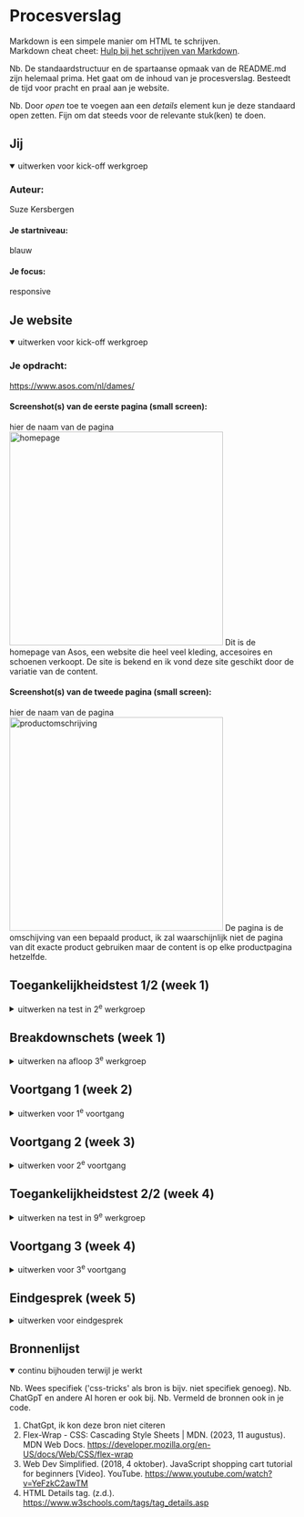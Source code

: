 # Procesverslag
Markdown is een simpele manier om HTML te schrijven.  
Markdown cheat cheet: [Hulp bij het schrijven van Markdown](https://github.com/adam-p/markdown-here/wiki/Markdown-Cheatsheet).

Nb. De standaardstructuur en de spartaanse opmaak van de README.md zijn helemaal prima. Het gaat om de inhoud van je procesverslag. Besteedt de tijd voor pracht en praal aan je website.

Nb. Door *open* toe te voegen aan een *details* element kun je deze standaard open zetten. Fijn om dat steeds voor de relevante stuk(ken) te doen.





## Jij

<details open>
  <summary>uitwerken voor kick-off werkgroep</summary>

  ### Auteur:
  Suze Kersbergen

  #### Je startniveau:
  blauw 

  #### Je focus:
  responsive
 
</details>





## Je website

<details open>
  <summary>uitwerken voor kick-off werkgroep</summary>

  ### Je opdracht:
  https://www.asos.com/nl/dames/ 

  #### Screenshot(s) van de eerste pagina (small screen): 
  hier de naam van de pagina  
  <img src="./images/home.JPG" width="375px" alt="homepage">
  Dit is de homepage van Asos, een website die heel veel kleding, accesoires en schoenen verkoopt. De site is bekend en ik vond deze site geschikt door de variatie van de content. 

  #### Screenshot(s) van de tweede pagina (small screen):
  hier de naam van de pagina  
  <img src="./images/productpagina.JPG" width="375px" alt="productomschrijving">
  De pagina is de omschijving van een bepaald product, ik zal waarschijnlijk niet de pagina van dit exacte product gebruiken maar de content is op elke productpagina hetzelfde. 
 
</details>



## Toegankelijkheidstest 1/2 (week 1)

<details>
  <summary>uitwerken na test in 2<sup>e</sup> werkgroep</summary>
  Ik heb de site door een validator gehaald, de validator gaf al gelijk een error aan dat het niet mogelijk was om de site te checken. Uiteindelijk is dit wel gelukt door de code direct in de validator te plakken. 

  ### Bevindingen
  Lijst met je bevindingen die in de test naar voren kwamen:
  - De code bevat meer dan 700 errors, veel dezelfde fouten worden gemaakt zoals een alt tekst die ontbreekt of een div verkeerd gebruikt.
  - De site heeft een knop waarmee je kan skippen tot de inhoud, dit is handig voor een screenreader. Ook was deze functie niet makkelijk te vinden en kwam ik hier perongeluk op.
  - De menu is erg groot en heel lastig om met een screenreader doorheen te gaan. 
  - Af en toe slaat de screenreader een onderdeel over dus zullen deze elementen waarschijnlijk geen alt tekst bevatten.

 <img src="./images/validator.jpg" width="375px" alt="De errors van de code">
 <a href="readme-images/checklistsuze.pdf">Ingevulde WCAG checklist van de site van asos.</a>
  
  

</details>



## Breakdownschets (week 1)

<details>
  <summary>uitwerken na afloop 3<sup>e</sup> werkgroep</summary>

  ### de hele pagina: 
  <img src="./images/breakdownschets.jpg" width="375px" alt="breakdown van de hele pagina">
  Op de pagina is er veel dezelfde content te zien, ik wil elk deel er wel inzitten maar in verminder de hoeveelheid van bijvoorbeeld een lijst.

  ### dynamisch deel (bijv menu): 
  <img src="images/breakdown2.jpg" width="375px" alt="breakdown van productpagina">

  ### wellicht nog een dynamisch deel (bijv filter): 
  <img src="images/breakdown3.jpg" width="375px" alt="breakdown van het uitklap menu">

</details>





## Voortgang 1 (week 2)

<details>
  <summary>uitwerken voor 1<sup>e</sup> voortgang</summary>

  ### Stand van zaken
   Deze week ben ik begonnen met mijn html document. Ik merkte dat veel van de stof van vorig jaar was weggezakt zoals hoe de tags ook alweer heten. Ik begon met de header, met wat hulp kon ik de stof weer naar boven halen. De tweede les kreeg ik de header af en hier was ik erg blij mee. De iconen heb ik gelinkt naar de productpagina 
  <img src="./images/header.jpg" width="375px" alt="de header">
  Ik heb deze week eerst orde in mijn hoofd gecreeërd door eerst foto's van elk blok in de code te zetten. Zo weet ik welk gedeelte waar moet komen. Het eerste en tweede blokje heb ik deze week kunnen uitwerken. Het plaatje van het tweede blokje heb een beetje gephotoshopt, zodat ik zelf de teksten met code erin kon zetten. De teksten die overlapte met het model op de foto heb ik erin gehouden omdat ik deze lastig kan wegwerken. 

  <img src="./readme-images/banner20procent.jpg" width="375px" alt="de foto waar ik tekst heb weggewerkt">
  <img src="./images/bannerklaar.jpg" width="375px" alt="hoe de banner is geworden op mijn site">
  <img src="./images/orginelebanner.jpg" width="375px" alt="hoe de banner eruit ziet op de orginele site">
  
  Ik had nog nooit gewerkt met first-of-type, nth-of-type en child. Ik heb in mijn vorige projecten veel met classes gewerkt maar omdat het niet de bedoeling is dat je er daar veel van gebruikt, vond ik het wel handig om te leren. Met aantekeningen maken en hulp van klasgenoten is het gelukt. In de code hieronder zie je dat ik dit heb toegepast om twee sections aan te spreken.

  <img src="./images/codeblokjes.jpg" width="375px" alt="code van de blokjes">

</details>





## Voortgang 2 (week 3)

<details>
  <summary>uitwerken voor 2<sup>e</sup> voortgang</summary>

  Deze week ging ik verder met mijn menu en de opbouw van de eerste en tweede pagina. 

 <img src="./images/grid.jpg" width="375px" alt="grid margin"> Ik heb een grid gemaakt met plaatjes, dit ging best makkelijk doordat ik hier aantekeningen van had gemaakt tijdens de uitleg. Op dit plaatje zie je dat de grid naar rechts staat. De grid neemt automatisch een margin aan. IK heb geprobeerd samen met de studentassistent om dit weg te halen maar dit is me niet gelukt. Ik heb het gepropbeerd door de padding, margin, align-items, en flexbox toe te passen. Uiteindelijk ben ik verder gaan werken omdat dit me niet is gelukt. 

  <img src="./images/damesmenu.jpg" width="375px" alt="het begin van mijn uitklapmenu"> Nadat ik alle iconen in de nav had staan, ging ik een uitklapbaar menu maken. Doordat ik een hele grote nav had zag ik het overzicht niet meer en wist ik niet goed hoe ik zo'n menu bij mijn eigen site kon maken. In deze foto heb ik het blokje wat het uitklapbare dames en heren menu moest zijn op block gezet zodat ik deze beter kan onderscheiden van de rest en dan zag ik zitten waar die stond. Het uitklapbare menu bevat twee knoppen die weer een aparte li waren en zo kreeg ik een steeds grotere nav. 
  <img src="./images/damesherenmenu.jpg" width="375px" alt="dames en heren menu"> vaak werd er niet aangesproken wat ik bedoelde, ik heb heb geprobeerd haakjes tussen de code te zetten zodat deze meer specifiek werd en niet alles wordt aangesproken. 
  <img src="./images/damesherenoude.jpg" width="375px" alt="de nav op de site">Zo zag de nav eruit op een groot scherm, het blokje kwam in de header te staan en alle punten stonden naast elkaar, dit moest ik gaan positioneren. Met hulp van de docent omdat ik zelf het overzicht niet meer zag heb ik het menu werkend gekregen. Het eerste kind van de li waarin dames en heren stond heb ik op display block gezet zodat als je het menu opent deze er gelijk staat, over het heren menu moet je hoveren om de content daarbinnen te kunnen zien. 
  <img src="./images/displayblock.jpg" width="375px" alt="dames menu moet worden laten zien"> Dit werkte alleen maar voor het begin, toen heb ik gekeken waar dit mis ging door het eerste kind een kleur te geven, dit zou het dames menu moeten voorstellen. Ipv dat alle punten uit het dames menu een blauwe achtergrond kregen, kregen de eerste twee punten dat van het kopje dames en heren. Dit kleine probleem heb ik voor later gelaten. 
  <img src="./images/navimg.jpg" width="375px" alt="foto in de nav">Ik had geprobeerd een foto in een li te zetten zodat ik plaatjes kreeg in mijn menu. Ik zag gelijk al dat dit niet uitpakte hoe ik het bedoeld had en aangezien ik het menu net werkend had gekregen vond ik een kaal menu ook goed voor nu. Stel ik heb nog tijd over ga ik plaatjes toevoegen. 
  <img src="./images/damespadding.jpg" width="375px" alt="padding binnen menu"> Ik merkte dat door een kleine toevoeging van een animatie alles verschoof, er was veel ruimte in mijn menu en in de nav. Door alle onderdelen een ander kleurtje te geven kwam ik erachter dat er iets mis was met de padding wat het plaatje van het kruis uit beeld drukt. Blijjbaar had ik een span op dames en heren gezet, in de header heb ik ook een span staan voor de animatie. Ik had een padding op nav span gezet waardoor alle spans in de nav een padding kregen. 
  <img src="./images/articlejas.jpg" width="375px" alt="article gebruikt"> Ik had moeite met de stijling van mijn tweede pagina, ik heb met classes geprobeerd bepaalde sections er dan niet meer zo uit te laten zien. Dat werkte niet, als ik iets had aangesproken met nth-of-type dan kon ik het niet meer ongedaan maken met een class bij een andere section. Toen heb ik articles gebruikt op mijn tweede pagina, dit was niet echt de bedoeling dus ik moest een nieuwe manier bedenken. De studentassistent kwam met het idee om een class op de body te zetten en dan in de css de class aan te spreken en daarna een nth-of-type, dit werkte in de meeste gevallen. Toen werd het duidelijk voor mij dat je meerdere css pagina's mag aanmaken. Dit was veel makkelijker en overzichtelijker, ik heb toen mijn vorige code veranderd. 
  <img src="./images/animatie.jpg" width="375px" alt="winkelmand animatie"> Op dlo stonden een aantal odprachten over animaties maken, deze heb ik gebruikt om mijn eigen animatie te maken. Zelf is de opzet van mijn nav vrij ingewikkeld dus was het niet heel makkelijk om dit op mijn pagina toe te passen. Toen wou ik een andere animatie gaan maken, dat het hartje gaat bewegen als je er op klikt. Het bleek dat je hiervoor veel frames nodig had met de animatie erop, ik ging maar verder met me eerdere plan. Als iemand op de 'in winkelwagen' button klikt moet er een getal komen bij het icoon van de winkelwagen. Met wat tutorials te hebben gekeken had ik een idee hoe ik dit kon doen. Toen ik het ging uitvoeren merkte ik dat die elementen die ik probeerde aan te spreken niet aangesproken werden. Ik heb het toen aan chatGPT gevraagd en met een beetje hulp zag ik de fout in, ik had mijn code weer niet specifiek genoeg gemaakt. Uiteindelijk ben ik erg trots op mijn animatie. 
  bron: https://chat.openai.com/ & (Web Dev Simplified, 2018)

</details>





## Toegankelijkheidstest 2/2 (week 4)

<details>
  <summary>uitwerken na test in 9<sup>e</sup> werkgroep</summary>

  ### Bevindingen
  Lijst met je bevindingen die in de test naar voren kwamen (geef ook aan wat er verbeterd is):
  Ik heb mijn site door een validator gehaald en er kwamen bijna geen errors uit de code, alleen iets over het document maar de studentassistent zei dat ik dit kon negeren omdat dit er al in stond toen ik dit bestand gebruikte. IK kreeg een error dat er een a tag sluit maar nergens opend, dit was een verdwaalde tag die ik vergeten was om weg te halen. Dit heb ik gelijk even aangepast. Verder kreeg ik geen andere errors of warnings. 

  Toen ik de screenreader over de pagina liet gaan merkte dat dit al fijner werkte als de echte site. Op de echte site skipt de screenreader veel belangrijke dingen, op mijn site doet die dit niet. De meeste alt teksten zijn informatief, wel moet ik nog even kijken of alle tekst uit de plaatjes ook in de alt tekst staan. 


   <a href="readme-images/checklistsuze.pdf">Ingevulde WCAG checklist van de site van asos.</a>

</details>






## Voortgang 3 (week 4)

<details>
  <summary>uitwerken voor 3<sup>e</sup> voortgang</summary>
  Deze week wou ik me gaan focussen op alles responsive maken. 

  <img src="./images/resmenu.jpg" width="375px" alt="responsive maken van menu"> Ik wou het menu responsive hebben voor op een groot scherm, want nu als ik het scherm groter maak komt er een blauw blokje in de nav. Het menu die ik probeer te maken die hoort onder de navigatiebalk te staan op een groter scherm. Met wat research heb deze manier van een media query gebruiken een beetje leren kennen, dit snap ik nu beter. 
  <img src="./images/navblok.jpg" width="375px" alt="het blokje onder de nav">het menublokje staat half op de navigatie balk maar ik vond het toch een goede poging. Door de width aan te passen werd het aan de rechterkant een balk. Ik heb het kruis proberen weg te krijgen door het laatste kind een display none te geven, toen had ik de code specifieker gemaakt met de button ook nog te benoemen en de laatste poging was om important erachter te zetten. Deze pogingen werkte allemaal niet en ik heb het kruis maar laten staan. 
  <img src="./images/respmenu.jpg" width="375px" alt="responsive menu"> Op de site zelf het menu er op een bepaald punt zo uit, dat is de menubalk die op een later breakpoint onder de nav komt. Ik weet niet hoe ik dit hier weg krijg, ik heb het breakpoint nog proberen te verandedren maar dat maakt geen verschil in dit beeld.
  <img src="./images/resproduct.jpg" width="375px" alt="responsive productpagina"> De tweede pagina wou ik ook repsonsive hebben, ik had twee colommen nodig om bepaalde sections naast elkaar te zetten. Met hulp van de docent heb ik een grid gemaakt. Om alles op de goede plek te zetten heb ik classes gebruikt op de verschillende sections. Ook mocht ik een div aanmaken zodat ik de grid beter kon aanspreken. Het kleinere plaatje wat het aantal likes bevat staat in dezelfde section als het grote plaatje maar deze heeft de position absolute. Ik heb in de media query deze maten veranderd voor een groot scherm zodat het plaatje meegaat met het andere plaatje. 
  <img src="./images/grideerst.jpg" width="375px" alt="dit was de code van de grid met 4 plaatjes eerst"> De grid die ik gebruik op de eerste en tweede pagina had ik eerder al responsive gemaakt, alleen staat deze op een groot scherm links van de pagina terwijl ik hem in het midden wil.
  <img src="./images/gridcenter.jpg" width="375px" alt="naar het midden geprobeerd te krijgen"> Hier heb ik met justify content center geprobeerd de plaatjes naar het midden te krijgen. Dit werkte niet. 
  <img src="./images/vervolgcenter.jpg" width="375px" alt="gecentreerd"> Zo zag het er toen uit, de plaatjes stonden wel in het midden maar dan onder elkaar. 
  <img src="./images/oplossinggrid.jpg" width="375px" alt="oplossing voor de grid">Display block wat ik eerder had gebruikt was onnodig hier heb ik display flex voor gebruikt, toen heb ik flex wrap toegepast zodat de afbeeldingen naar de volgende regel gaan als deze niet meer passen. 
  (Flex-Wrap - CSS: Cascading Style Sheets | MDN, 2023)
  <img src="./images/burgerbuttonweg.jpg" width="375px" alt="burger button weg"> Ik kwam erachter dat op een groot scherm mijn burger menu icoon nog te zien is, ik kreeg deze vrij makkelijk weg door button uit de nav te selecteren, ik hoopte dat hiermee ook het kruis icoontje weg zou gaan wat me eerder niet was gelukt maar helaas werkte dat niet.
  <img src="./images/iconenrechts.jpg" width="375px" alt="iconen naar rechts"> Ook wou ik de iconen naar rechts verschuiven, ik heb een margin left gezet op het logo waardoor alle iconen automatisch naar rechts verschoven. 
  Zo ziet mijn nav er nu uit op een groot scherm:  
  <img src="./images/navnu.jpg" width="375px" alt="mijn navigatie nu">
  <img src="./images/sluitbuttonweg1.jpg" width="375px" alt="sluit button weg krijgen"> Vorige week had ik al veel geprobeerd om de sluit button weg te krijgen uit mijn nav op een groot scherm. Deze week had ik het idee dat er meer elementen werden aangesproken wanneer ik dat wou, daarom besloot ik het nog een keer te proberen. In de eerste poging had ik het laatste kind van de nav ul li gepakt, er gebeurde niks.
  <img src="./images/sluitbutton2.jpg" width="375px" alt="tweede poging sluit button wegkrijgen"> In de tweede poging had ik het hele klikbare gebied van de button geselecteerd en dan deze op display none zetten, ook dit werkte niet.
  <img src="./images/sluitbutton3.jpg" width="375px" alt="derde poging sluit button wegkrijgen"> In de derde poging heb ben ik terug gegaan naar het laatste kind van de nav ul li aan te spreken en deze een important tag te geven, ook hier werd de knop niet aangesproken. Ik heb het hierbij gelaten omdat ik niet wist hoe ik dit weg kon krijgen. 
  <img src="./images/plaatjesgrid.jpg" width="375px" alt="grid met converse">Op een groot scherm komt er naast het plaatje converse nog een plaatje te staan, met display none op een klein scherm heb ik hem hier onzichtbaar gemaakt. De tekst onder de plaatjes stonder overal en nergens, daarom heb ik voor op een groot scherm een grid aangemaakt waarin ik elk onderdeel een plek geef. Toen zag mijn site er zo uit: 
  <img src="./images/uitkomsteerst.jpg" width="375px" alt="uitkomst grid"> De tekst en button staan nog niet goed onder de plaatjes en de plaatjes staan niet in het midden. 
  <img src="./images/gridmidden.jpg" width="375px" alt="de grid naar het midden verplaatsen"> Ik heb met margin left alles gepositioneerd, als je de site in de browser bekijkt op responsive dat staat alles mooi op de goede plek. Als je de site voledig groot bekijkt dan staat niet alles helemaal recht meer. Ik wist niet hoe ik dit op elk formaat goed kon plaatsen. Dit is het resultaat:
  <img src="./images/resultaat.jpg" width="375px" alt="resultaat van het positioneren">
      
</details>





## Eindgesprek (week 5)

<details>
  <summary>uitwerken voor eindgesprek</summary>

  ### Je uitkomst - karakteristiek screenshots:
  <img src="images/uitkomst.jpg" width="375px" alt="uitomst opdracht 1">


  ### Dit ging goed/Heb ik geleerd: 
  Grid vond ik aan het begin lastig maar is me toch gelukt, en het is ook gelukt om deze op een groot scherm in het midden te krijgen. 

  <img src="images/goedgelukt.jpg" width="375px" alt="top">


  ### Dit was lastig/Is niet gelukt:
  Het menu is niet geworden zoals ik wou, het menu bevat geen plaatjes en op een groter scherm is die niet hetzelfde als op de site. Ik heb veel geprobeerd maar het is me niet helemaal gelukt. 

  <img src="images/mindergelukt.jpg" width="375px" alt="bummer">
</details>





## Bronnenlijst

<details open>
  <summary>continu bijhouden terwijl je werkt</summary>

  Nb. Wees specifiek ('css-tricks' als bron is bijv. niet specifiek genoeg). 
  Nb. ChatGpT en andere AI horen er ook bij.
  Nb. Vermeld de bronnen ook in je code.

  1. ChatGpt, ik kon deze bron niet citeren
  2. Flex-Wrap - CSS: Cascading Style Sheets | MDN. (2023, 11 augustus). MDN Web Docs. https://developer.mozilla.org/en-US/docs/Web/CSS/flex-wrap
  3. Web Dev Simplified. (2018, 4 oktober). JavaScript shopping cart tutorial for beginners [Video]. YouTube. https://www.youtube.com/watch?v=YeFzkC2awTM
  4. HTML Details tag. (z.d.). https://www.w3schools.com/tags/tag_details.asp 

</details>